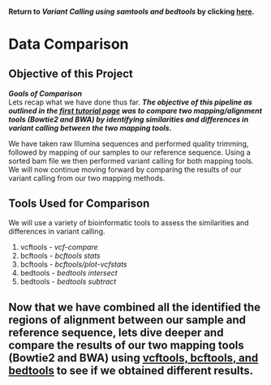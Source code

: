 #### Return to *Variant Calling using samtools and bedtools* by clicking [here](https://github.com/rszymkiewicz/Comparison_of_Mappers/blob/master/11_Variant_Calling_Samtools_Bedtools.md).  

# Data Comparison  

## Objective of this Project  
***Goals of Comparison***  
Lets recap what we have done thus far. ***The objective of this pipeline as outlined in the [first tutorial page](https://github.com/rszymkiewicz/Comparison_of_Mappers/blob/master/1_Overview_of_Project.md) was to compare two mapping/alignment tools (Bowtie2 and BWA) by identifying similarities and differences in variant calling between the two mapping tools.***  

We have taken raw Illumina sequences and performed quality trimming, followed by mapping of our samples to our reference sequence. Using a sorted bam file we then performed variant calling for both mapping tools. We will now continue moving forward by comparing the results of our variant calling from our two mapping methods.  

## Tools Used for Comparison  
We will use a variety of bioinformatic tools to assess the similarities and differences in variant calling.  
1. vcftools - *vcf-compare*  
2. bcftools - *bcftools stats*  
3. bcftools - *bcftools/plot-vcfstats*  
4. bedtools - *bedtools intersect*  
5. bedtools - *bedtools subtract*  

## Now that we have combined all the identified the regions of alignment between our sample and reference sequence, lets dive deeper and compare the results of our two mapping tools (Bowtie2 and BWA) using [vcftools, bcftools, and bedtools](https://github.com/rszymkiewicz/Comparison_of_Mappers/blob/master/13_Comparison_vcftools_bedtools.md) to see if we obtained different results.  
